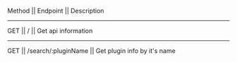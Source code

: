 
Method || Endpoint || Description
____________________________________________
GET || / || Get api information
____________________________________________
GET || /search/:pluginName || Get plugin info by it's name